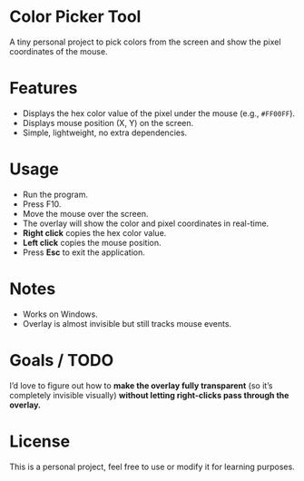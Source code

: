 # Color Picker Tool

A tiny personal project to pick colors from the screen and show the pixel coordinates of the mouse.

# Features

- Displays the hex color value of the pixel under the mouse (e.g., `#FF00FF`).
- Displays mouse position (X, Y) on the screen.
- Simple, lightweight, no extra dependencies.

# Usage

- Run the program.
- Press F10.
- Move the mouse over the screen.
- The overlay will show the color and pixel coordinates in real-time.
- **Right click** copies the hex color value.
- **Left click** copies the mouse position.
- Press **Esc** to exit the application.

# Notes

- Works on Windows.
- Overlay is almost invisible but still tracks mouse events.

# Goals / TODO

I’d love to figure out how to **make the overlay fully transparent** (so it’s completely invisible visually) **without letting right-clicks pass through the overlay.**

# License

This is a personal project, feel free to use or modify it for learning purposes.
